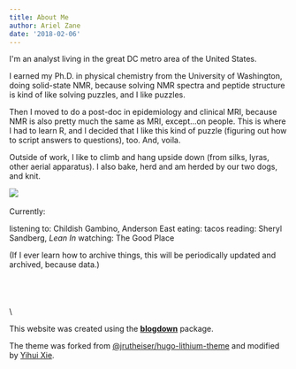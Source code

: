 ```yaml
---
title: About Me
author: Ariel Zane
date: '2018-02-06'
---
```


I'm an analyst living in the great DC metro area of the United States. 

I earned my Ph.D. in physical chemistry from the University of Washington, doing solid-state NMR, because solving NMR spectra and peptide structure is kind of like solving puzzles, and I like puzzles.

Then I moved to do a post-doc in epidemiology and clinical MRI, because NMR is also pretty much the same as MRI, except...on people. This is where I had to learn R, and I decided that I like this kind of puzzle (figuring out how to script answers to questions), too. And, voila.

Outside of work, I like to climb and hang upside down (from silks, lyras, other aerial apparatus). I also bake, herd and am herded by our two dogs, and knit.

![](/img/dogs.JPG)
\
\
Currently:

listening to: Childish Gambino, Anderson East
eating: tacos
reading: Sheryl Sandberg, _Lean In_
watching: The Good Place


(If I ever learn how to archive things, this will be periodically updated and archived, because data.)\
\
\
\
\
\


This website was created using the [**blogdown**](https://github.com/rstudio/blogdown) package. 


The theme was forked from [@jrutheiser/hugo-lithium-theme](https://github.com/jrutheiser/hugo-lithium-theme) and modified by [Yihui Xie](https://github.com/yihui/hugo-lithium-theme).
